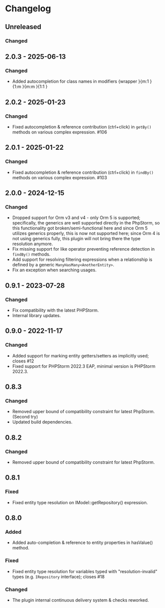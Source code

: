 # Changelog

## Unreleased

### Changed

## 2.0.3 - 2025-06-13

### Changed

- Added autocompletion for class names in modifiers {wrapper }{m:1 }{1:m }{m:m }{1:1 }

## 2.0.2 - 2025-01-23

### Changed

- Fixed autocompletion & reference contribution (ctrl+click) in `getBy()` methods on various complex expression. #106

## 2.0.1 - 2025-01-22

### Changed

- Fixed autocompletion & reference contribution (ctrl+click) in `findBy()` methods on various complex expression. #103

## 2.0.0 - 2024-12-15

### Changed

- Dropped support for Orm v3 and v4 - only Orm 5 is supported; specifically, the generics are well supported directly in the PhpStorm, so this functionality got broken/semi-functional here and since Orm 5 utilizes generics properly, this is now not supported here; since Orm 4 is not using generics fully, this plugin will not bring there the type resolution anymore.
- Fix missing support for like operator preventing reference detection in `findBy()` methods.
- Add support for resolving filtering expressions when a relationship is defined by a generic `ManyHasMany<AnotherEntity>`.
- Fix an exception when searching usages.

## 0.9.1 - 2023-07-28

### Changed

- Fix compatibility with the latest PHPStorm.
- Internal library updates.

## 0.9.0 - 2022-11-17

### Changed

- Added support for marking entity getters/setters as implicitly used; closes #12
- Fixed support for PHPStorm 2022.3 EAP, minimal version is PHPStorm 2022.3.

## 0.8.3

### Changed

- Removed upper bound of compatibility constraint for latest PhpStorm. (Second try)
- Updated build dependencies.

## 0.8.2

### Changed

- Removed upper bound of compatibility constraint for latest PhpStorm.

## 0.8.1

### Fixed

- Fixed entity type resolution on IModel::getRepository() expression.

## 0.8.0

### Added

- Added auto-completion & reference to entity properties in hasValue() method.

### Fixed

- Fixed entity type resolution for variables typed with "resolution-invalid" types (e.g. `IRepository` interface); closes #18

### Changed

- The plugin internal continuous delivery system & checks reworked.

